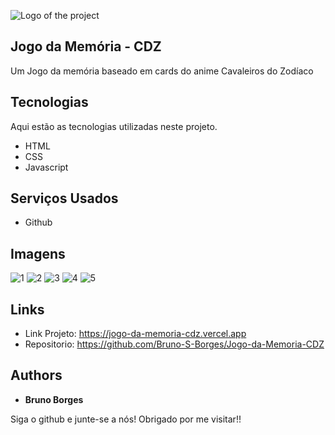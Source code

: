 ![Logo of the project](https://user-images.githubusercontent.com/99930668/235800040-700d1973-fabb-4860-88fd-76a579dafa4d.png)


## Jogo da Memória - CDZ
Um Jogo da memória baseado em cards do anime Cavaleiros do Zodíaco


## Tecnologias

Aqui estão as tecnologias utilizadas neste projeto.

* HTML
* CSS
* Javascript

## Serviços Usados

* Github

## Imagens

![1](https://user-images.githubusercontent.com/99930668/235801026-eaad010c-b465-4b1b-ba49-2de7f6c4abfe.JPG)
![2](https://user-images.githubusercontent.com/99930668/235801027-f5e6846d-792a-465a-88b3-290989d845f7.JPG)
![3](https://user-images.githubusercontent.com/99930668/235801029-fae61f30-a31e-49db-8524-91bf7798d661.JPG)
![4](https://user-images.githubusercontent.com/99930668/235801031-a214c3cc-5fa1-474f-a3ec-d7b7d01c941c.JPG)
![5](https://user-images.githubusercontent.com/99930668/235801035-98813747-0e69-4c59-9b27-a47cbbb66f2c.JPG)

## Links
  - Link Projeto: https://jogo-da-memoria-cdz.vercel.app
  - Repositorio: https://github.com/Bruno-S-Borges/Jogo-da-Memoria-CDZ

  ## Authors

  * **Bruno Borges** 

  Siga o github e junte-se a nós!
  Obrigado por me visitar!!
